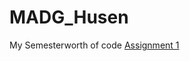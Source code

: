 # MADG_Husen
My Semesterworth of code
[Assignment 1](https://github.com/KipOfTheMany/MADG_Husen/blob/gh-pages/f17magd150lab01_Husen/f17magd150lab01_Husen.pde)
